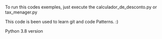 To run this codes exemples, 
just execute the calculador_de_desconto.py or tax_menager.py


This code is been used to learn git and code Patterns. :)


Python 3.8 version
